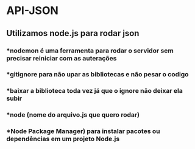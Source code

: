 # API-JSON

## Utilizamos node.js para rodar json
  ### *nodemon é uma ferramenta para rodar o servidor sem precisar reiniciar com as auterações
  ### *gitignore para não upar as bibliotecas e não pesar o codigo
  ### *baixar a biblioteca toda vez já que o ignore não deixar ela subir
  ### *node (nome do arquivo.js que quero rodar)
  ### *Node Package Manager) para instalar pacotes ou dependências em um projeto Node.js
  
